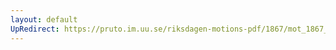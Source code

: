 ```yaml
---
layout: default
UpRedirect: https://pruto.im.uu.se/riksdagen-motions-pdf/1867/mot_1867__fk__45.pdf
---
```

